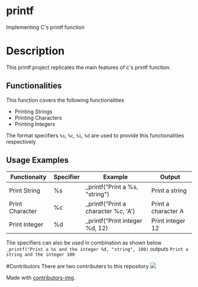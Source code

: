 # printf
Implementing C's printf function 
# Description
This printf project replicates the main features of c's printf function. 
## Functionalities
This function covers the following functionalities
* Printing Strings
* Printing Characters
* Printing Integers

The format specifiers `%s`, `%c`, `%i`, `%d` are used to provide this functionalities respectively
## Usage Examples
|	Functionaity	|	Specifier	|			Example			|		Output		|
|	------------	|	---------	|			--------		|		------		|	
|	Print String	|	%s		|	_printf("Print a %s, "string")		|	Print a string		|
|	Print Character	|	%c		|	_printf("Print a character %c, 'A')	|	Print a character A	|
|	Print Integer	|	%d		|	_printf("Print integer %d, 12)		|	Print integer 12	|

The specifiers can also be used in combination as shown below
`_printf("Print a %s and the integer %d, "string", 100)` outputs `Print a string and the integer 100`

#Contributors
There are two contributers to this repository
<a href = "https://github.com/Tanu-N-Prabhu/Python/graphs/contributors">
  <img src = "https://contrib.rocks/image?repo = Reid-T-W/printf"/>
</a>

Made with [contributors-img](https://contrib.rocks).

